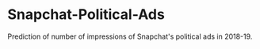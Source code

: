 # Snapchat-Political-Ads

Prediction of number of impressions of Snapchat's political ads in 2018-19.
